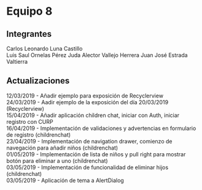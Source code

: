 # Equipo 8  
## Integrantes  
Carlos Leonardo Luna Castillo  
Luis Saul Ornelas Pérez
Juda Alector Vallejo Herrera
Juan José Estrada Valtierra  
## Actualizaciones  
12/03/2019 - Añadir ejemplo para exposición de Recyclerview  
24/03/2019 - Aadir ejemplo de la exposición del día 20/03/2019 (Recyclerview)  
15/04/2019 - Añadir aplicación children chat, iniciar con Auth, iniciar registro con CURP  
16/04/2019 - Implementación de validaciones y advertencias en formulario de registro (childrenchat)  
23/04/2019 - Implementación de navigation drawer, comienzo de navegación para añadir niños (childrenchat)  
01/05/2019 - Implementación de lista de niños y pull right para mostrar botón para eliminar a uno (childrenchat)  
03/05/2019 - Implementación de funcionalidad de eliminar hijos (childrenchat)  
03/05/2019 - Aplicación de tema a AlertDialog  
